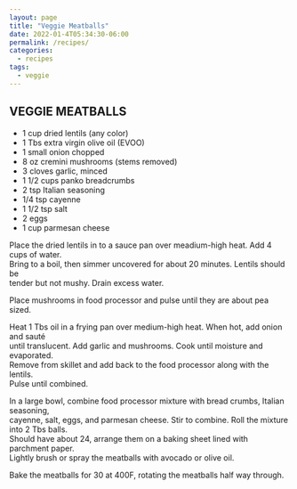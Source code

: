 ```yaml
---
layout: page
title: "Veggie Meatballs"
date: 2022-01-4T05:34:30-06:00
permalink: /recipes/
categories:
  - recipes
tags:
  - veggie
---
```

## VEGGIE MEATBALLS
- 1 cup dried lentils (any color)
- 1 Tbs extra virgin olive oil (EVOO)
- 1 small onion chopped
- 8 oz cremini mushrooms (stems removed)
- 3 cloves garlic, minced
- 1 1/2 cups panko breadcrumbs
- 2 tsp Italian seasoning
- 1/4 tsp cayenne
- 1 1/2 tsp salt
- 2 eggs
- 1 cup parmesan cheese

Place the dried lentils in to a sauce pan over meadium-high heat. Add 4 cups of water.  
Bring to a boil, then simmer uncovered for about 20 minutes. Lentils should be  
tender but not mushy. Drain excess water.

Place mushrooms in food processor and pulse until they are about pea sized.

Heat 1 Tbs oil in a frying pan over medium-high heat. When hot, add onion and sauté  
until translucent. Add garlic and mushrooms. Cook until moisture and evaporated.  
Remove from skillet and add back to the food processor along with the lentils.  
Pulse until combined.

In a large bowl, combine food processor mixture with bread crumbs, Italian seasoning,  
cayenne, salt, eggs, and parmesan cheese. Stir to combine. Roll the mixture into 2 Tbs balls.  
Should have about 24, arrange them on a baking sheet lined with parchment paper.  
Lightly brush or spray the meatballs with avocado or olive oil.

Bake the meatballs for 30 at 400F, rotating the meatballs half way through.
